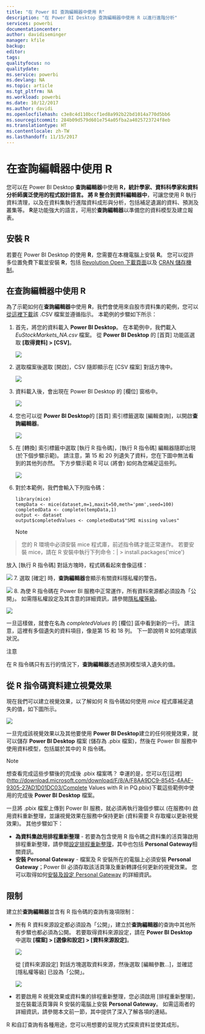 ```yaml
---
title: "在 Power BI 查詢編輯器中使用 R"
description: "在 Power BI Desktop 查詢編輯器中使用 R 以進行進階分析"
services: powerbi
documentationcenter: 
author: davidiseminger
manager: kfile
backup: 
editor: 
tags: 
qualityfocus: no
qualitydate: 
ms.service: powerbi
ms.devlang: NA
ms.topic: article
ms.tgt_pltfrm: NA
ms.workload: powerbi
ms.date: 10/12/2017
ms.author: davidi
ms.openlocfilehash: c3e8c4d110bccf1ed8a992b22bd1014a770d5bb6
ms.sourcegitcommit: 284b09d579d601e754a05fba2a4025723724f8eb
ms.translationtype: HT
ms.contentlocale: zh-TW
ms.lasthandoff: 11/15/2017
---
```

# <a name="using-r-in-query-editor"></a>在查詢編輯器中使用 R
您可以在 Power BI Desktop **查詢編輯器**中使用 **R，**統計學家、資料科學家和資料分析師廣泛使用的程式設計語言。 將 R 整合到**資料編輯器中**，可讓您使用 R 執行資料清理，以及在資料集執行進階資料成形與分析，包括補足遺漏的資料、預測及叢集等。 **R**是功能強大的語言，可用於**查詢編輯器**以準備您的資料模型及建立報表。

## <a name="installing-r"></a>安裝 R
若要在 Power BI Desktop 的使用 **R**，您需要在本機電腦上安裝 **R**。 您可以從許多位置免費下載並安裝 **R**，包括 [Revolution Open 下載頁面](https://mran.revolutionanalytics.com/download/)以及 [CRAN 儲存機制](https://cran.r-project.org/bin/windows/base/)。

## <a name="using-r-in-query-editor"></a>在查詢編輯器中使用 R
為了示範如何在**查詢編輯器**中使用 **R**，我們會使用來自股市資料集的範例，您可以[從這裡下載](http://download.microsoft.com/download/F/8/A/F8AA9DC9-8545-4AAE-9305-27AD1D01DC03/EuStockMarkets_NA.csv)該 .CSV 檔案並遵循指示。 本範例的步驟如下所示：

1. 首先，將您的資料載入 **Power BI Desktop**。 在本範例中，我們載入 *EuStockMarkets_NA.csv* 檔案。 從 **Power BI Desktop** 的 [首頁] 功能區選取 **[取得資料] > [CSV]**。
   
   ![](media/desktop-r-in-query-editor/r-in-query-editor_1.png)
2. 選取檔案後選取 [開啟]，CSV 隨即顯示在 [CSV 檔案] 對話方塊中。
   
   ![](media/desktop-r-in-query-editor/r-in-query-editor_2.png)
3. 資料載入後，會出現在 Power BI Desktop 的 [欄位] 窗格中。
   
   ![](media/desktop-r-in-query-editor/r-in-query-editor_3.png)
4. 您也可以從 **Power BI Desktop**的 [首頁] 索引標籤選取 [編輯查詢]，以開啟**查詢編輯器**。
   
   ![](media/desktop-r-in-query-editor/r-in-query-editor_4.png)
5. 在 [轉換] 索引標籤中選取 [執行 R 指令碼]，[執行 R 指令碼] 編輯器隨即出現 (於下個步驟示範)。 請注意，第 15 和 20 列遺失了資料，您在下圖中無法看到的其他列亦然。 下方步驟示範 R 可以 (將會) 如何為您補足這些列。
   
   ![](media/desktop-r-in-query-editor/r-in-query-editor_5d.png)
6. 對於本範例，我們會輸入下列指令碼：
   
       library(mice)
       tempData <- mice(dataset,m=1,maxit=50,meth='pmm',seed=100)
       completedData <- complete(tempData,1)
       output <- dataset
       output$completedValues <- completedData$"SMI missing values"
   
   > [!NOTE]
> 您的 R 環境中必須安裝 mice 程式庫，前述指令碼才能正常運作。 若要安裝 mice，請在 R 安裝中執行下列命令：|      > install.packages('mice')
   > 
   > 
   
   放入 [執行 R 指令碼] 對話方塊時，程式碼看起來會像這樣：
   
   ![](media/desktop-r-in-query-editor/r-in-query-editor_5b.png)
7. 選取 [確定] 時，**查詢編輯器**會顯示有關資料隱私權的警告。
   
   ![](media/desktop-r-in-query-editor/r-in-query-editor_6.png)
8. 為使 R 指令碼在 Power BI 服務中正常運作，所有資料來源都必須設為「公開」。 如需隱私權設定及其含意的詳細資訊，請參閱[隱私權等級](desktop-privacy-levels.md)。
   
   ![](media/desktop-r-in-query-editor/r-in-query-editor_7.png)
   
   一旦這樣做，就會在名為 *completedValues* 的 [欄位] 區中看到新的一行。 請注意，這裡有多個遺失的資料項目，像是第 15 和 18 列。 下一節說明 R 如何處理該狀況。
   
   注意

在 R 指令碼只有五行的情況下，**查詢編輯器**透過預測模型填入遺失的值。

## <a name="creating-visuals-from-r-script-data"></a>從 R 指令碼資料建立視覺效果
現在我們可以建立視覺效果，以了解如何 R 指令碼如何使用 *mice* 程式庫補足遺失的值，如下圖所示。

![](media/desktop-r-in-query-editor/r-in-query-editor_8a.png)

一旦完成該視覺效果以及其他要使用 **Power BI Desktop**建立的任何視覺效果，就可以儲存 **Power BI Desktop** 檔案 (儲存為 .pbix 檔案)，然後在 Power BI 服務中使用資料模型，包括屬於其中的 R 指令碼。

> [!NOTE]
> 想查看完成這些步驟後的完成後 .pbix 檔案嗎？ 幸運的是，您可以在[這裡](http://download.microsoft.com/download/F/8/A/F8AA9DC9-8545-4AAE-9305-27AD1D01DC03/Complete Values with R in PQ.pbix)下載這些範例中使用的完成後 **Power BI Desktop** 檔案。
> 
> 

一旦將 .pbix 檔案上傳到 Power BI 服務，就必須再執行幾個步驟以 (在服務中) 啟用資料重新整理，並讓視覺效果在服務中保持更新 (資料需要 R 存取權以更新視覺效果)。 其他步驟如下：

* **為資料集啟用排程重新整理** - 若要為包含使用 R 指令碼之資料集的活頁簿啟用排程重新整理，請參閱[設定排程重新整理](refresh-scheduled-refresh.md)，其中也包括 **Personal Gateway**相關資訊。
* **安裝 Personal Gateway** - 檔案及 R 安裝所在的電腦上必須安裝 **Personal Gateway**；Power BI 必須存取該活頁簿及重新轉譯任何更新的視覺效果。 您可以取得如何[安裝及設定 Personal Gateway](personal-gateway.md) 的詳細資訊。

## <a name="limitations"></a>限制
建立於**查詢編輯器**並含有 R 指令碼的查詢有幾項限制：

* 所有 R 資料來源設定都必須設為「公開」，建立於**查詢編輯器**的查詢中其他所有步驟也都必須為公開。 若要取得資料來源設定，請在 **Power BI Desktop** 中選取 **[檔案] > [選像和設定] > [資料來源設定]**。
  
  ![](media/desktop-r-in-query-editor/r-in-query-editor_9.png)
  
  從 [資料來源設定] 對話方塊選取資料來源，然後選取 [編輯參數...]，並確認 [隱私權等級] 已設為「公開」。
  
  ![](media/desktop-r-in-query-editor/r-in-query-editor_10.png)    
* 若要啟用 R 視覺效果或資料集的排程重新整理，您必須啟用 [排程重新整理]，並在裝載活頁簿與 R 安裝的電腦上安裝 **Personal Gateway**。 如需這兩者的詳細資訊，請參閱本文前一節，其中提供了深入了解各項的連結。

R 和自訂查詢有各種用途，您可以用想要的呈現方式探索資料並使其成形。

